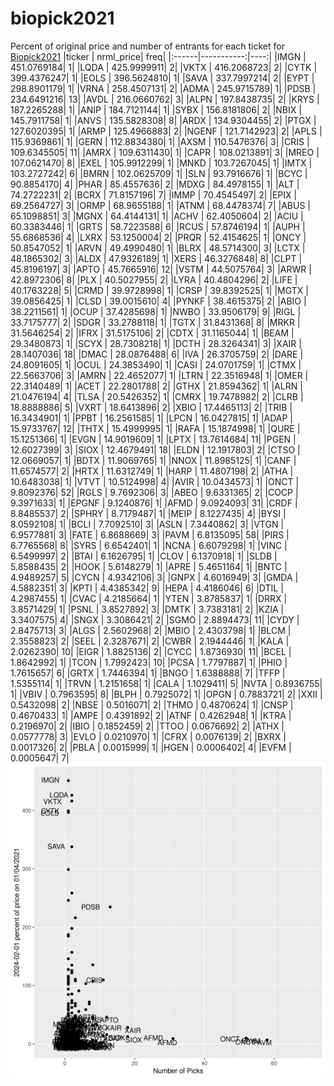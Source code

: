# biopick2021
Percent of original price and number of entrants for each ticket for [Biopick2021](https://twitter.com/hashtag/Biopick2021)
|ticker |  nrml_price| freq|
|:------|-----------:|----:|
|IMGN   | 451.0769184|    1|
|LQDA   | 425.9999911|    2|
|VKTX   | 416.2068723|    2|
|CYTK   | 399.4376247|    1|
|EOLS   | 396.5624810|    1|
|SAVA   | 337.7997214|    2|
|EYPT   | 298.8901179|    1|
|VRNA   | 258.4507131|    2|
|ADMA   | 245.9715789|    1|
|PDSB   | 234.6491216|   13|
|AVDL   | 216.0660762|    3|
|ALPN   | 197.8438735|    2|
|KRYS   | 187.2265288|    1|
|ANIP   | 184.7121144|    1|
|SYBX   | 156.8181806|    2|
|NBIX   | 145.7911758|    1|
|ANVS   | 135.5828308|    8|
|ARDX   | 134.9304455|    2|
|PTGX   | 127.6020395|    1|
|ARMP   | 125.4966883|    2|
|NGENF  | 121.7142923|    2|
|APLS   | 115.9369861|    1|
|GERN   | 112.8834380|    1|
|AXSM   | 110.5476376|    3|
|CRIS   | 109.6345505|   11|
|AMRX   | 109.6311430|    1|
|CAPR   | 108.0213891|    3|
|MREO   | 107.0621470|    8|
|EXEL   | 105.9912299|    1|
|MNKD   | 103.7267045|    1|
|IMTX   | 103.2727242|    6|
|BMRN   | 102.0625709|    1|
|SLN    |  93.7916676|    1|
|BCYC   |  90.8854170|    4|
|PHAR   |  85.4557636|    2|
|MDXG   |  84.4978155|    1|
|ALT    |  74.2722231|    2|
|BCRX   |  71.8157196|    7|
|IMMP   |  70.4545497|    2|
|EPIX   |  69.2564727|    3|
|ORMP   |  68.9655188|    1|
|ATNM   |  68.4478374|    7|
|ABUS   |  65.1098851|    3|
|MGNX   |  64.4144131|    1|
|ACHV   |  62.4050604|    2|
|ACIU   |  60.3383446|    1|
|GRTS   |  58.7223588|    6|
|RCUS   |  57.8746194|    1|
|AUPH   |  55.6868536|    4|
|LXRX   |  53.1250004|    2|
|PRQR   |  52.4154625|    1|
|ONCY   |  50.8547052|    1|
|ARVN   |  49.4990480|    1|
|BLRX   |  48.5714300|    3|
|LCTX   |  48.1865302|    3|
|ALDX   |  47.9326189|    1|
|XERS   |  46.3276848|    8|
|CLPT   |  45.8196197|    3|
|APTO   |  45.7665916|   12|
|VSTM   |  44.5075764|    3|
|ARWR   |  42.8972306|    8|
|PLX    |  40.5027955|    2|
|LYRA   |  40.4804296|    2|
|LIFE   |  40.1763228|    5|
|CRMD   |  39.9728998|    1|
|CRSP   |  39.8392525|    1|
|MGTX   |  39.0856425|    1|
|CLSD   |  39.0015610|    4|
|PYNKF  |  38.4615375|    2|
|ABIO   |  38.2211561|    1|
|OCUP   |  37.4285698|    1|
|NWBO   |  33.9506179|    9|
|RIGL   |  33.7175777|    2|
|SDGR   |  33.2788118|    1|
|TGTX   |  31.8431368|    8|
|MRKR   |  31.5646254|    2|
|IFRX   |  31.5175106|    2|
|CDTX   |  31.1165044|    1|
|BEAM   |  29.3480873|    1|
|SCYX   |  28.7308218|    1|
|DCTH   |  28.3264341|    3|
|XAIR   |  28.1407036|   18|
|DMAC   |  28.0876488|    6|
|IVA    |  26.3705759|    2|
|DARE   |  24.8091605|    1|
|OCUL   |  24.3853490|    1|
|CASI   |  24.0701759|    1|
|CTMX   |  22.5663706|    3|
|AMRN   |  22.4652077|    1|
|LTRN   |  22.3516948|    1|
|OMER   |  22.3140489|    1|
|ACET   |  22.2801788|    2|
|GTHX   |  21.8594362|    1|
|ALRN   |  21.0476194|    4|
|TLSA   |  20.5426352|    1|
|CMRX   |  19.7478982|    2|
|CLRB   |  18.8888886|    5|
|VXRT   |  18.6413896|    2|
|XBIO   |  17.4465113|    2|
|TRIB   |  16.3434901|    1|
|PPBT   |  16.2561585|    1|
|LPCN   |  16.0427815|    1|
|ADAP   |  15.9733767|   12|
|THTX   |  15.4999995|    1|
|RAFA   |  15.1874998|    1|
|QURE   |  15.1251366|    1|
|EVGN   |  14.9019609|    1|
|LPTX   |  13.7614684|   11|
|PGEN   |  12.6027399|    3|
|SIOX   |  12.4679491|   18|
|ELDN   |  12.1917803|    2|
|CTSO   |  12.0669057|    1|
|BDTX   |  11.9069765|    1|
|NNOX   |  11.8985125|    1|
|CANF   |  11.6574577|    2|
|HRTX   |  11.6312749|    1|
|HARP   |  11.4807198|    2|
|ATHA   |  10.6483038|    1|
|VTVT   |  10.5124998|    4|
|AVIR   |  10.0434573|    1|
|ONCT   |   9.8092376|   52|
|RGLS   |   9.7692306|    3|
|ABEO   |   9.6331365|    2|
|COCP   |   9.3971633|    1|
|EPGNF  |   9.1240876|    1|
|AFMD   |   9.0924093|   31|
|CRDF   |   8.8485537|    2|
|SPHRY  |   8.7179487|    1|
|MEIP   |   8.1227435|    4|
|BYSI   |   8.0592108|    1|
|BCLI   |   7.7092510|    3|
|ASLN   |   7.3440862|    3|
|VTGN   |   6.9577881|    3|
|FATE   |   6.8688669|    3|
|PAVM   |   6.8135095|   58|
|PIRS   |   6.7765568|    8|
|SYRS   |   6.6542401|    1|
|NCNA   |   6.6079298|    1|
|VINC   |   6.5499997|    2|
|BTAI   |   6.1626795|    1|
|CLOV   |   6.1370918|    1|
|SLDB   |   5.8588435|    2|
|HOOK   |   5.6148279|    1|
|APRE   |   5.4651164|    1|
|BNTC   |   4.9489257|    5|
|CYCN   |   4.9342106|    3|
|GNPX   |   4.6016949|    3|
|GMDA   |   4.5882351|    3|
|KPTI   |   4.4385342|    9|
|HEPA   |   4.4186046|    6|
|DTIL   |   4.2987455|    1|
|CVAC   |   4.2185664|    1|
|YTEN   |   3.8785837|    1|
|DRRX   |   3.8571429|    1|
|PSNL   |   3.8527892|    3|
|DMTK   |   3.7383181|    2|
|KZIA   |   3.3407575|    4|
|SNGX   |   3.3086421|    2|
|SGMO   |   2.8894473|   11|
|CYDY   |   2.8475713|    3|
|ALGS   |   2.5602968|    2|
|MBIO   |   2.4303798|    1|
|BLCM   |   2.3558823|    2|
|SEEL   |   2.3287671|    2|
|CWBR   |   2.1944446|    1|
|KALA   |   2.0262390|   10|
|EIGR   |   1.8825136|    2|
|CYCC   |   1.8736930|   11|
|BCEL   |   1.8642992|    1|
|TCON   |   1.7992423|   10|
|PCSA   |   1.7797887|    1|
|PHIO   |   1.7615657|    6|
|GRTX   |   1.7446394|    1|
|BNGO   |   1.6388888|    7|
|TFFP   |   1.5355114|    1|
|TRVN   |   1.2151658|    1|
|CALA   |   1.1029411|    5|
|NVTA   |   0.8936755|    1|
|VBIV   |   0.7963595|    8|
|BLPH   |   0.7925072|    1|
|OPGN   |   0.7883721|    2|
|XXII   |   0.5432098|    2|
|NBSE   |   0.5016071|    2|
|THMO   |   0.4870624|    1|
|CNSP   |   0.4670433|    1|
|AMPE   |   0.4391892|    2|
|ATNF   |   0.4262948|    1|
|KTRA   |   0.2196970|    2|
|IBIO   |   0.1852459|    2|
|TTOO   |   0.0676692|    2|
|ATHX   |   0.0577778|    3|
|EVLO   |   0.0210970|    1|
|CFRX   |   0.0076139|    2|
|BXRX   |   0.0017326|    2|
|PBLA   |   0.0015999|    1|
|HGEN   |   0.0006402|    4|
|EVFM   |   0.0005647|    7|
![retvspicks](biopicks.png?raw=true)
